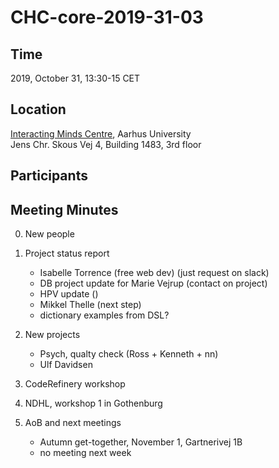 # CHC-core-2019-31-03 #

## Time ##
2019, October 31, 13:30-15 CET

## Location ##
[Interacting Minds Centre](http://www.au.dk/om/organisation/find-au/bygningskort/?b=1483), Aarhus University  
Jens Chr. Skous Vej 4, Building 1483, 3rd floor

## Participants ##


## Meeting Minutes ##

0. New people

1. Project status report
    - Isabelle Torrence (free web dev) (just request on slack)
    - DB project update for Marie Vejrup (contact on project)
    - HPV update ()
    - Mikkel Thelle (next step)
    - dictionary examples from DSL?
 

2. New projects
    - Psych, qualty check (Ross + Kenneth + nn)
    - Ulf Davidsen

3. CodeRefinery workshop

4. NDHL, workshop 1 in Gothenburg

5. AoB and next meetings
	- Autumn get-together, November 1, Gartnerivej 1B
	- no meeting next week
